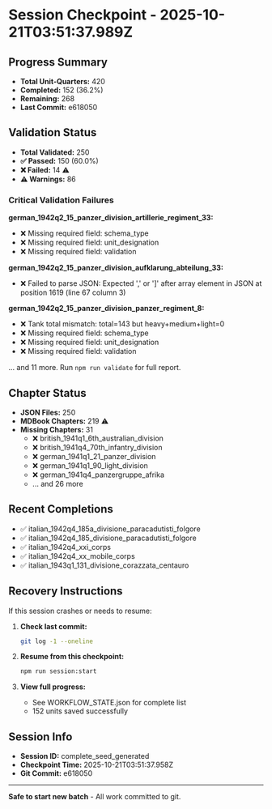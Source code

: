 # Session Checkpoint - 2025-10-21T03:51:37.989Z

## Progress Summary

- **Total Unit-Quarters:** 420
- **Completed:** 152 (36.2%)
- **Remaining:** 268
- **Last Commit:** e618050

## Validation Status

- **Total Validated:** 250
- **✅ Passed:** 150 (60.0%)
- **❌ Failed:** 14 ⚠️
- **⚠️ Warnings:** 86

### Critical Validation Failures

**german_1942q2_15_panzer_division_artillerie_regiment_33:**
  - ❌ Missing required field: schema_type
  - ❌ Missing required field: unit_designation
  - ❌ Missing required field: validation

**german_1942q2_15_panzer_division_aufklarung_abteilung_33:**
  - ❌ Failed to parse JSON: Expected ',' or ']' after array element in JSON at position 1619 (line 67 column 3)

**german_1942q2_15_panzer_division_panzer_regiment_8:**
  - ❌ Tank total mismatch: total=143 but heavy+medium+light=0
  - ❌ Missing required field: schema_type
  - ❌ Missing required field: unit_designation
  - ❌ Missing required field: validation

... and 11 more. Run `npm run validate` for full report.

## Chapter Status

- **JSON Files:** 250
- **MDBook Chapters:** 219 ⚠️
- **Missing Chapters:** 31
  - ❌ british_1941q1_6th_australian_division
  - ❌ british_1941q4_70th_infantry_division
  - ❌ german_1941q1_21_panzer_division
  - ❌ german_1941q1_90_light_division
  - ❌ german_1941q4_panzergruppe_afrika
  - ... and 26 more

## Recent Completions

- ✅ italian_1942q4_185a_divisione_paracadutisti_folgore
- ✅ italian_1942q4_185_divisione_paracadutisti_folgore
- ✅ italian_1942q4_xxi_corps
- ✅ italian_1942q4_xx_mobile_corps
- ✅ italian_1943q1_131_divisione_corazzata_centauro

## Recovery Instructions

If this session crashes or needs to resume:

1. **Check last commit:**
   ```bash
   git log -1 --oneline
   ```

2. **Resume from this checkpoint:**
   ```bash
   npm run session:start
   ```

3. **View full progress:**
   - See WORKFLOW_STATE.json for complete list
   - 152 units saved successfully

## Session Info

- **Session ID:** complete_seed_generated
- **Checkpoint Time:** 2025-10-21T03:51:37.958Z
- **Git Commit:** e618050

---

**Safe to start new batch** - All work committed to git.
